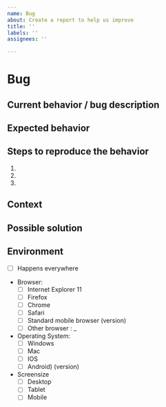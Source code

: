 ```yaml
---
name: Bug
about: Create a report to help us improve
title: ''
labels: ''
assignees: ''

---
```


# Bug

## Current behavior / bug description
<!-- What is happening -->


## Expected behavior
<!-- What should happen? -->


## Steps to reproduce the behavior

1.
2.
3.


## Context
<!-- Some more information -->


## Possible solution


## Environment
<!-- Remove things that are not applicable / does work -->

- [ ] Happens everywhere
- Browser:
  - [ ] Internet Explorer 11
  - [ ] Firefox
  - [ ] Chrome
  - [ ] Safari
  - [ ] Standard mobile browser (version)
  - [ ] Other browser : _
- Operating System:
  - [ ] Windows
  - [ ] Mac
  - [ ] IOS
  - [ ] Android) (version)
- Screensize
  - [ ] Desktop
  - [ ] Tablet
  - [ ] Mobile
